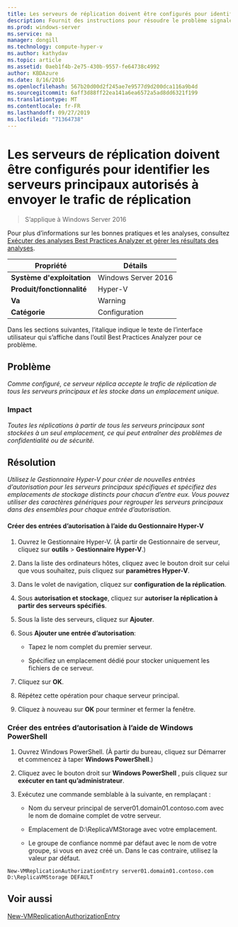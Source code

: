 ```yaml
---
title: Les serveurs de réplication doivent être configurés pour identifier les serveurs principaux autorisés à envoyer le trafic de réplication
description: Fournit des instructions pour résoudre le problème signalé par cette règle de Best Practices Analyzer.
ms.prod: windows-server
ms.service: na
manager: dongill
ms.technology: compute-hyper-v
ms.author: kathydav
ms.topic: article
ms.assetid: 0aeb1f4b-2e75-430b-9557-fe64738c4992
author: KBDAzure
ms.date: 8/16/2016
ms.openlocfilehash: 567b20d00d2f245ae7e9577d9d200dca116a9b4d
ms.sourcegitcommit: 6aff3d88ff22ea141a6ea6572a5ad8dd6321f199
ms.translationtype: MT
ms.contentlocale: fr-FR
ms.lasthandoff: 09/27/2019
ms.locfileid: "71364738"
---
```

# <a name="replica-servers-should-be-configured-to-identify-specific-primary-servers-authorized-to-send-replication-traffic"></a>Les serveurs de réplication doivent être configurés pour identifier les serveurs principaux autorisés à envoyer le trafic de réplication

>S’applique à Windows Server 2016

Pour plus d’informations sur les bonnes pratiques et les analyses, consultez [Exécuter des analyses Best Practices Analyzer et gérer les résultats des analyses](https://go.microsoft.com/fwlink/p/?LinkID=223177).  
  
|Propriété|Détails|  
|-|-|  
|**Système d'exploitation**|Windows Server 2016|  
|**Produit/fonctionnalité**|Hyper-V|  
|**Va**|Warning|  
|**Catégorie**|Configuration|  
  
Dans les sections suivantes, l’italique indique le texte de l’interface utilisateur qui s’affiche dans l’outil Best Practices Analyzer pour ce problème.  
  
## <a name="issue"></a>Problème  
*Comme configuré, ce serveur réplica accepte le trafic de réplication de tous les serveurs principaux et les stocke dans un emplacement unique.*  
  
### <a name="impact"></a>Impact  
*Toutes les réplications à partir de tous les serveurs principaux sont stockées à un seul emplacement, ce qui peut entraîner des problèmes de confidentialité ou de sécurité.*  
  
## <a name="resolution"></a>Résolution  
*Utilisez le Gestionnaire Hyper-V pour créer de nouvelles entrées d’autorisation pour les serveurs principaux spécifiques et spécifiez des emplacements de stockage distincts pour chacun d’entre eux. Vous pouvez utiliser des caractères génériques pour regrouper les serveurs principaux dans des ensembles pour chaque entrée d’autorisation.*  
  
#### <a name="create-authorization-entries-using-hyper-v-manager"></a>Créer des entrées d’autorisation à l’aide du Gestionnaire Hyper-V  
  
1.  Ouvrez le Gestionnaire Hyper-V. (À partir de Gestionnaire de serveur, cliquez sur **outils** > **Gestionnaire Hyper-V**.)  
  
2.  Dans la liste des ordinateurs hôtes, cliquez avec le bouton droit sur celui que vous souhaitez, puis cliquez sur **paramètres Hyper-V**.  
  
3.  Dans le volet de navigation, cliquez sur **configuration de la réplication**.  
  
4.  Sous **autorisation et stockage**, cliquez sur **autoriser la réplication à partir des serveurs spécifiés**.  
  
5.  Sous la liste des serveurs, cliquez sur **Ajouter**.  
  
6.  Sous **Ajouter une entrée d’autorisation**:  
  
    -   Tapez le nom complet du premier serveur.  
  
    -   Spécifiez un emplacement dédié pour stocker uniquement les fichiers de ce serveur.  
  
7.  Cliquez sur **OK**.  
  
8.  Répétez cette opération pour chaque serveur principal.  
  
9. Cliquez à nouveau sur **OK** pour terminer et fermer la fenêtre.  
  
### <a name="create-authorization-entries-using-windows-powershell"></a>Créer des entrées d’autorisation à l’aide de Windows PowerShell  
  
1.  Ouvrez Windows PowerShell. (À partir du bureau, cliquez sur Démarrer et commencez à taper **Windows PowerShell**.)  
  
2.  Cliquez avec le bouton droit sur **Windows PowerShell** , puis cliquez sur **exécuter en tant qu’administrateur**.  
  
3.  Exécutez une commande semblable à la suivante, en remplaçant :  
  
    -   Nom du serveur principal de server01.domain01.contoso.com avec le nom de domaine complet de votre serveur.  
  
    -   Emplacement de D:\ReplicaVMStorage avec votre emplacement.  
  
    -   Le groupe de confiance nommé par défaut avec le nom de votre groupe, si vous en avez créé un. Dans le cas contraire, utilisez la valeur par défaut.  
  
```  
New-VMReplicationAuthorizationEntry server01.domain01.contoso.com D:\ReplicaVMStorage DEFAULT  
```  
  
## <a name="see-also"></a>Voir aussi  
[New-VMReplicationAuthorizationEntry](https://technet.microsoft.com/library/hh848606.aspx)  
  


